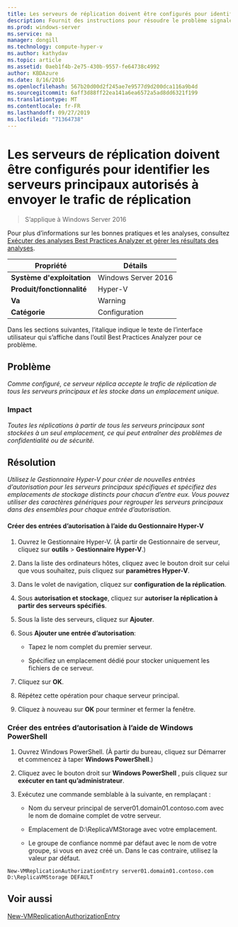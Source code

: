 ```yaml
---
title: Les serveurs de réplication doivent être configurés pour identifier les serveurs principaux autorisés à envoyer le trafic de réplication
description: Fournit des instructions pour résoudre le problème signalé par cette règle de Best Practices Analyzer.
ms.prod: windows-server
ms.service: na
manager: dongill
ms.technology: compute-hyper-v
ms.author: kathydav
ms.topic: article
ms.assetid: 0aeb1f4b-2e75-430b-9557-fe64738c4992
author: KBDAzure
ms.date: 8/16/2016
ms.openlocfilehash: 567b20d00d2f245ae7e9577d9d200dca116a9b4d
ms.sourcegitcommit: 6aff3d88ff22ea141a6ea6572a5ad8dd6321f199
ms.translationtype: MT
ms.contentlocale: fr-FR
ms.lasthandoff: 09/27/2019
ms.locfileid: "71364738"
---
```

# <a name="replica-servers-should-be-configured-to-identify-specific-primary-servers-authorized-to-send-replication-traffic"></a>Les serveurs de réplication doivent être configurés pour identifier les serveurs principaux autorisés à envoyer le trafic de réplication

>S’applique à Windows Server 2016

Pour plus d’informations sur les bonnes pratiques et les analyses, consultez [Exécuter des analyses Best Practices Analyzer et gérer les résultats des analyses](https://go.microsoft.com/fwlink/p/?LinkID=223177).  
  
|Propriété|Détails|  
|-|-|  
|**Système d'exploitation**|Windows Server 2016|  
|**Produit/fonctionnalité**|Hyper-V|  
|**Va**|Warning|  
|**Catégorie**|Configuration|  
  
Dans les sections suivantes, l’italique indique le texte de l’interface utilisateur qui s’affiche dans l’outil Best Practices Analyzer pour ce problème.  
  
## <a name="issue"></a>Problème  
*Comme configuré, ce serveur réplica accepte le trafic de réplication de tous les serveurs principaux et les stocke dans un emplacement unique.*  
  
### <a name="impact"></a>Impact  
*Toutes les réplications à partir de tous les serveurs principaux sont stockées à un seul emplacement, ce qui peut entraîner des problèmes de confidentialité ou de sécurité.*  
  
## <a name="resolution"></a>Résolution  
*Utilisez le Gestionnaire Hyper-V pour créer de nouvelles entrées d’autorisation pour les serveurs principaux spécifiques et spécifiez des emplacements de stockage distincts pour chacun d’entre eux. Vous pouvez utiliser des caractères génériques pour regrouper les serveurs principaux dans des ensembles pour chaque entrée d’autorisation.*  
  
#### <a name="create-authorization-entries-using-hyper-v-manager"></a>Créer des entrées d’autorisation à l’aide du Gestionnaire Hyper-V  
  
1.  Ouvrez le Gestionnaire Hyper-V. (À partir de Gestionnaire de serveur, cliquez sur **outils** > **Gestionnaire Hyper-V**.)  
  
2.  Dans la liste des ordinateurs hôtes, cliquez avec le bouton droit sur celui que vous souhaitez, puis cliquez sur **paramètres Hyper-V**.  
  
3.  Dans le volet de navigation, cliquez sur **configuration de la réplication**.  
  
4.  Sous **autorisation et stockage**, cliquez sur **autoriser la réplication à partir des serveurs spécifiés**.  
  
5.  Sous la liste des serveurs, cliquez sur **Ajouter**.  
  
6.  Sous **Ajouter une entrée d’autorisation**:  
  
    -   Tapez le nom complet du premier serveur.  
  
    -   Spécifiez un emplacement dédié pour stocker uniquement les fichiers de ce serveur.  
  
7.  Cliquez sur **OK**.  
  
8.  Répétez cette opération pour chaque serveur principal.  
  
9. Cliquez à nouveau sur **OK** pour terminer et fermer la fenêtre.  
  
### <a name="create-authorization-entries-using-windows-powershell"></a>Créer des entrées d’autorisation à l’aide de Windows PowerShell  
  
1.  Ouvrez Windows PowerShell. (À partir du bureau, cliquez sur Démarrer et commencez à taper **Windows PowerShell**.)  
  
2.  Cliquez avec le bouton droit sur **Windows PowerShell** , puis cliquez sur **exécuter en tant qu’administrateur**.  
  
3.  Exécutez une commande semblable à la suivante, en remplaçant :  
  
    -   Nom du serveur principal de server01.domain01.contoso.com avec le nom de domaine complet de votre serveur.  
  
    -   Emplacement de D:\ReplicaVMStorage avec votre emplacement.  
  
    -   Le groupe de confiance nommé par défaut avec le nom de votre groupe, si vous en avez créé un. Dans le cas contraire, utilisez la valeur par défaut.  
  
```  
New-VMReplicationAuthorizationEntry server01.domain01.contoso.com D:\ReplicaVMStorage DEFAULT  
```  
  
## <a name="see-also"></a>Voir aussi  
[New-VMReplicationAuthorizationEntry](https://technet.microsoft.com/library/hh848606.aspx)  
  


